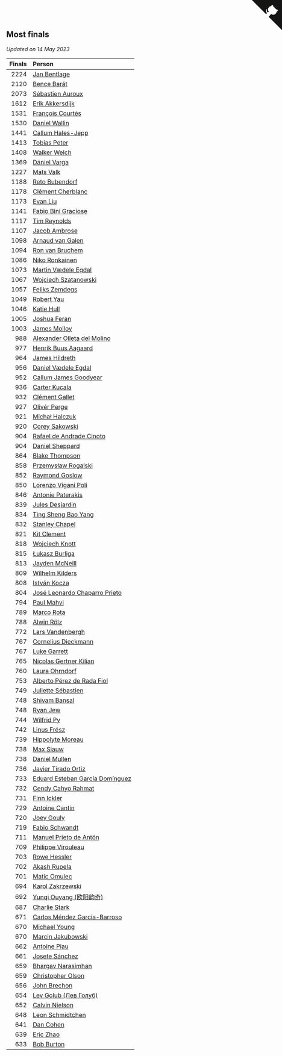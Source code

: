 ## Most finals

*Updated on 14 May 2023*

| Finals | Person |
| ---: | :--- |
| 2224 | [Jan Bentlage](https://www.worldcubeassociation.org/persons/2010BENT01) |
| 2120 | [Bence Barát](https://www.worldcubeassociation.org/persons/2008BARA01) |
| 2073 | [Sébastien Auroux](https://www.worldcubeassociation.org/persons/2008AURO01) |
| 1612 | [Erik Akkersdijk](https://www.worldcubeassociation.org/persons/2005AKKE01) |
| 1531 | [François Courtès](https://www.worldcubeassociation.org/persons/2008COUR01) |
| 1530 | [Daniel Wallin](https://www.worldcubeassociation.org/persons/2013WALL03) |
| 1441 | [Callum Hales-Jepp](https://www.worldcubeassociation.org/persons/2012HALE01) |
| 1413 | [Tobias Peter](https://www.worldcubeassociation.org/persons/2014PETE03) |
| 1408 | [Walker Welch](https://www.worldcubeassociation.org/persons/2011WELC01) |
| 1369 | [Dániel Varga](https://www.worldcubeassociation.org/persons/2008VARG01) |
| 1227 | [Mats Valk](https://www.worldcubeassociation.org/persons/2007VALK01) |
| 1188 | [Reto Bubendorf](https://www.worldcubeassociation.org/persons/2012BUBE01) |
| 1178 | [Clément Cherblanc](https://www.worldcubeassociation.org/persons/2014CHER05) |
| 1173 | [Evan Liu](https://www.worldcubeassociation.org/persons/2009LIUE01) |
| 1141 | [Fabio Bini Graciose](https://www.worldcubeassociation.org/persons/2010GRAC02) |
| 1117 | [Tim Reynolds](https://www.worldcubeassociation.org/persons/2005REYN01) |
| 1107 | [Jacob Ambrose](https://www.worldcubeassociation.org/persons/2010AMBR01) |
| 1098 | [Arnaud van Galen](https://www.worldcubeassociation.org/persons/2006GALE01) |
| 1094 | [Ron van Bruchem](https://www.worldcubeassociation.org/persons/2003BRUC01) |
| 1086 | [Niko Ronkainen](https://www.worldcubeassociation.org/persons/2010RONK01) |
| 1073 | [Martin Vædele Egdal](https://www.worldcubeassociation.org/persons/2013EGDA02) |
| 1067 | [Wojciech Szatanowski](https://www.worldcubeassociation.org/persons/2011SZAT01) |
| 1057 | [Feliks Zemdegs](https://www.worldcubeassociation.org/persons/2009ZEMD01) |
| 1049 | [Robert Yau](https://www.worldcubeassociation.org/persons/2009YAUR01) |
| 1046 | [Katie Hull](https://www.worldcubeassociation.org/persons/2010HULL01) |
| 1005 | [Joshua Feran](https://www.worldcubeassociation.org/persons/2011FERA01) |
| 1003 | [James Molloy](https://www.worldcubeassociation.org/persons/2011MOLL01) |
| 988 | [Alexander Olleta del Molino](https://www.worldcubeassociation.org/persons/2008OLLE01) |
| 977 | [Henrik Buus Aagaard](https://www.worldcubeassociation.org/persons/2006BUUS01) |
| 964 | [James Hildreth](https://www.worldcubeassociation.org/persons/2009HILD01) |
| 956 | [Daniel Vædele Egdal](https://www.worldcubeassociation.org/persons/2013EGDA01) |
| 952 | [Callum James Goodyear](https://www.worldcubeassociation.org/persons/2012GOOD02) |
| 936 | [Carter Kucala](https://www.worldcubeassociation.org/persons/2015KUCA01) |
| 932 | [Clément Gallet](https://www.worldcubeassociation.org/persons/2004GALL02) |
| 927 | [Olivér Perge](https://www.worldcubeassociation.org/persons/2007PERG01) |
| 921 | [Michał Halczuk](https://www.worldcubeassociation.org/persons/2006HALC01) |
| 920 | [Corey Sakowski](https://www.worldcubeassociation.org/persons/2011SAKO01) |
| 904 | [Rafael de Andrade Cinoto](https://www.worldcubeassociation.org/persons/2007CINO01) |
| 904 | [Daniel Sheppard](https://www.worldcubeassociation.org/persons/2009SHEP01) |
| 864 | [Blake Thompson](https://www.worldcubeassociation.org/persons/2010THOM03) |
| 858 | [Przemysław Rogalski](https://www.worldcubeassociation.org/persons/2013ROGA02) |
| 852 | [Raymond Goslow](https://www.worldcubeassociation.org/persons/2014GOSL01) |
| 850 | [Lorenzo Vigani Poli](https://www.worldcubeassociation.org/persons/2007POLI01) |
| 846 | [Antonie Paterakis](https://www.worldcubeassociation.org/persons/2012PATE01) |
| 839 | [Jules Desjardin](https://www.worldcubeassociation.org/persons/2010DESJ01) |
| 834 | [Ting Sheng Bao Yang](https://www.worldcubeassociation.org/persons/2008BAOY01) |
| 832 | [Stanley Chapel](https://www.worldcubeassociation.org/persons/2016CHAP04) |
| 821 | [Kit Clement](https://www.worldcubeassociation.org/persons/2008CLEM01) |
| 818 | [Wojciech Knott](https://www.worldcubeassociation.org/persons/2011KNOT01) |
| 815 | [Łukasz Burliga](https://www.worldcubeassociation.org/persons/2013BURL01) |
| 813 | [Jayden McNeill](https://www.worldcubeassociation.org/persons/2012MCNE01) |
| 809 | [Wilhelm Kilders](https://www.worldcubeassociation.org/persons/2010KILD02) |
| 808 | [István Kocza](https://www.worldcubeassociation.org/persons/2005KOCZ01) |
| 804 | [José Leonardo Chaparro Prieto](https://www.worldcubeassociation.org/persons/2011CHAP01) |
| 794 | [Paul Mahvi](https://www.worldcubeassociation.org/persons/2012MAHV01) |
| 789 | [Marco Rota](https://www.worldcubeassociation.org/persons/2009ROTA01) |
| 788 | [Alwin Rölz](https://www.worldcubeassociation.org/persons/2016ROLZ01) |
| 772 | [Lars Vandenbergh](https://www.worldcubeassociation.org/persons/2003VAND01) |
| 767 | [Cornelius Dieckmann](https://www.worldcubeassociation.org/persons/2009DIEC01) |
| 767 | [Luke Garrett](https://www.worldcubeassociation.org/persons/2017GARR05) |
| 765 | [Nicolas Gertner Kilian](https://www.worldcubeassociation.org/persons/2013GERT01) |
| 760 | [Laura Ohrndorf](https://www.worldcubeassociation.org/persons/2009OHRN01) |
| 753 | [Alberto Pérez de Rada Fiol](https://www.worldcubeassociation.org/persons/2011FIOL01) |
| 749 | [Juliette Sébastien](https://www.worldcubeassociation.org/persons/2014SEBA01) |
| 748 | [Shivam Bansal](https://www.worldcubeassociation.org/persons/2011BANS02) |
| 748 | [Ryan Jew](https://www.worldcubeassociation.org/persons/2008JEWR01) |
| 744 | [Wilfrid Py](https://www.worldcubeassociation.org/persons/2016PYWI01) |
| 742 | [Linus Frész](https://www.worldcubeassociation.org/persons/2011FRES01) |
| 739 | [Hippolyte Moreau](https://www.worldcubeassociation.org/persons/2008MORE02) |
| 738 | [Max Siauw](https://www.worldcubeassociation.org/persons/2017SIAU02) |
| 738 | [Daniel Mullen](https://www.worldcubeassociation.org/persons/2016MULL04) |
| 736 | [Javier Tirado Ortiz](https://www.worldcubeassociation.org/persons/2009TIRA01) |
| 733 | [Eduard Esteban García Domínguez](https://www.worldcubeassociation.org/persons/2011EDUA01) |
| 732 | [Cendy Cahyo Rahmat](https://www.worldcubeassociation.org/persons/2010RAHM02) |
| 731 | [Finn Ickler](https://www.worldcubeassociation.org/persons/2012ICKL01) |
| 729 | [Antoine Cantin](https://www.worldcubeassociation.org/persons/2010CANT02) |
| 720 | [Joey Gouly](https://www.worldcubeassociation.org/persons/2007GOUL01) |
| 719 | [Fabio Schwandt](https://www.worldcubeassociation.org/persons/2014SCHW02) |
| 711 | [Manuel Prieto de Antón](https://www.worldcubeassociation.org/persons/2015ANTO04) |
| 709 | [Philippe Virouleau](https://www.worldcubeassociation.org/persons/2008VIRO01) |
| 703 | [Rowe Hessler](https://www.worldcubeassociation.org/persons/2007HESS01) |
| 702 | [Akash Rupela](https://www.worldcubeassociation.org/persons/2012RUPE01) |
| 701 | [Matic Omulec](https://www.worldcubeassociation.org/persons/2010OMUL02) |
| 694 | [Karol Zakrzewski](https://www.worldcubeassociation.org/persons/2014ZAKR01) |
| 692 | [Yunqi Ouyang (欧阳韵奇)](https://www.worldcubeassociation.org/persons/2007YUNQ01) |
| 687 | [Charlie Stark](https://www.worldcubeassociation.org/persons/2014STAR05) |
| 671 | [Carlos Méndez García-Barroso](https://www.worldcubeassociation.org/persons/2010GARC02) |
| 670 | [Michael Young](https://www.worldcubeassociation.org/persons/2008YOUN02) |
| 670 | [Marcin Jakubowski](https://www.worldcubeassociation.org/persons/2007JAKU01) |
| 662 | [Antoine Piau](https://www.worldcubeassociation.org/persons/2008PIAU01) |
| 661 | [Josete Sánchez](https://www.worldcubeassociation.org/persons/2015SANC18) |
| 659 | [Bhargav Narasimhan](https://www.worldcubeassociation.org/persons/2011NARA02) |
| 659 | [Christopher Olson](https://www.worldcubeassociation.org/persons/2009OLSO01) |
| 656 | [John Brechon](https://www.worldcubeassociation.org/persons/2010BREC01) |
| 654 | [Lev Golub (Лев Голуб)](https://www.worldcubeassociation.org/persons/2014HOLU01) |
| 652 | [Calvin Nielson](https://www.worldcubeassociation.org/persons/2014NIEL03) |
| 648 | [Leon Schmidtchen](https://www.worldcubeassociation.org/persons/2010SCHM01) |
| 641 | [Dan Cohen](https://www.worldcubeassociation.org/persons/2007COHE01) |
| 639 | [Eric Zhao](https://www.worldcubeassociation.org/persons/2010ZHAO19) |
| 633 | [Bob Burton](https://www.worldcubeassociation.org/persons/2003BURT01) |


<a href="https://github.com/jonatanklosko/wca_statistics" class="github-corner" aria-label="View source on Github"><svg width="80" height="80" viewBox="0 0 250 250" style="fill:#151513; color:#fff; position: absolute; top: 0; border: 0; right: 0;" aria-hidden="true"><path d="M0,0 L115,115 L130,115 L142,142 L250,250 L250,0 Z"></path><path d="M128.3,109.0 C113.8,99.7 119.0,89.6 119.0,89.6 C122.0,82.7 120.5,78.6 120.5,78.6 C119.2,72.0 123.4,76.3 123.4,76.3 C127.3,80.9 125.5,87.3 125.5,87.3 C122.9,97.6 130.6,101.9 134.4,103.2" fill="currentColor" style="transform-origin: 130px 106px;" class="octo-arm"></path><path d="M115.0,115.0 C114.9,115.1 118.7,116.5 119.8,115.4 L133.7,101.6 C136.9,99.2 139.9,98.4 142.2,98.6 C133.8,88.0 127.5,74.4 143.8,58.0 C148.5,53.4 154.0,51.2 159.7,51.0 C160.3,49.4 163.2,43.6 171.4,40.1 C171.4,40.1 176.1,42.5 178.8,56.2 C183.1,58.6 187.2,61.8 190.9,65.4 C194.5,69.0 197.7,73.2 200.1,77.6 C213.8,80.2 216.3,84.9 216.3,84.9 C212.7,93.1 206.9,96.0 205.4,96.6 C205.1,102.4 203.0,107.8 198.3,112.5 C181.9,128.9 168.3,122.5 157.7,114.1 C157.9,116.9 156.7,120.9 152.7,124.9 L141.0,136.5 C139.8,137.7 141.6,141.9 141.8,141.8 Z" fill="currentColor" class="octo-body"></path></svg></a><style>.github-corner:hover .octo-arm{animation:octocat-wave 560ms ease-in-out}@keyframes octocat-wave{0%,100%{transform:rotate(0)}20%,60%{transform:rotate(-25deg)}40%,80%{transform:rotate(10deg)}}@media (max-width:500px){.github-corner:hover .octo-arm{animation:none}.github-corner .octo-arm{animation:octocat-wave 560ms ease-in-out}}</style>
